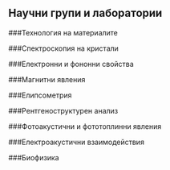 ## Научни групи и лаборатории

###Технология на материалите

###Спектроскопия на кристали

###Електронни и фононни свойства

###Магнитни явления

###Елипсометрия

###Рентгеноструктурен анализ

###Фотоакустични и фототоплинни явления

###Електроакустични взаимодействия

###Биофизика